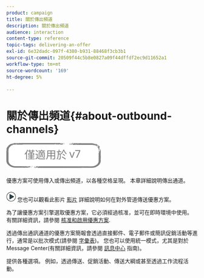 ```yaml
---
product: campaign
title: 關於傳出頻道
description: 關於傳出頻道
audience: interaction
content-type: reference
topic-tags: delivering-an-offer
exl-id: 6e32dadc-097f-4380-b931-88468f3cb3b1
source-git-commit: 20509f44c5b8e0827a09f44dffdf2ec9d11652a1
workflow-type: tm+mt
source-wordcount: '169'
ht-degree: 5%

---
```


# 關於傳出頻道{#about-outbound-channels}

![](../../assets/v7-only.svg)

優惠方案可使用傳入或傳出頻道，以各種空格呈現。 本章詳細說明傳出通道。

![](assets/do-not-localize/how-to-video.png) 您也可以觀看此影片 [影片](https://helpx.adobe.com/campaign/classic/how-to/deliver-an-offer-on-outbound-channel-in-acv6.html?playlist=/ccx/v1/collection/product/campaign/classic/segment/digital-marketers/explevel/intermediate/applaunch/get-started/collection.ccx.js&amp;ref=helpx.adobe.com) 詳細說明如何在對外管道傳送優惠方案。

為了讓優惠方案引擎選取優惠方案，它必須經過核准，並可在即時環境中使用。 有關詳細資訊，請參閱 [核准和啟用優惠方案](../../interaction/using/approving-and-activating-an-offer.md).

透過傳出通訊通道的優惠方案簡報會透過直接郵件、電子郵件或簡訊促銷活動等進行，通常是以批次模式(請參閱 [字彙表](../../interaction/using/glossary.md))。 您也可以使用統一模式，尤其是對於Message Center(有關詳細資訊，請參閱 [訊息中心](../../message-center/using/about-transactional-messaging.md) 指南)。

提供各種選項。 例如，透過傳送、促銷活動、傳送大綱或甚至透過工作流程活動。
